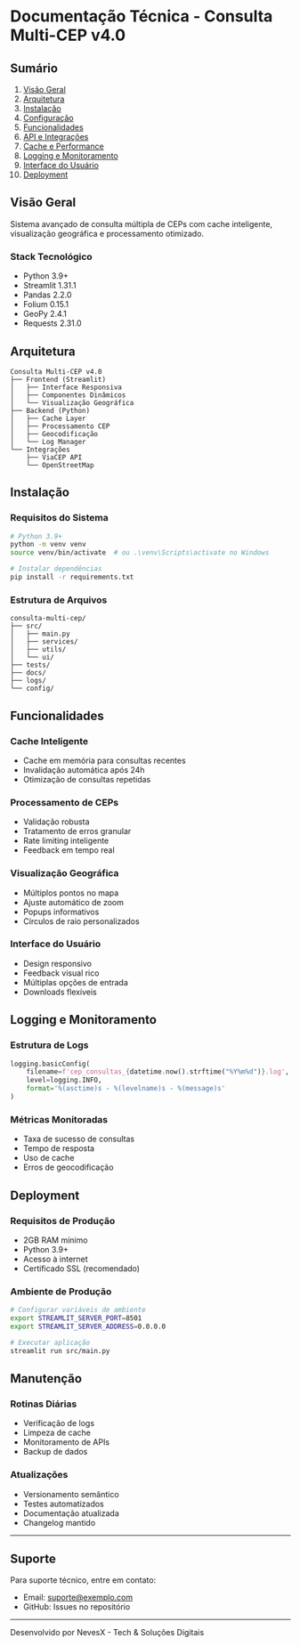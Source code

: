 # Documentação Técnica - Consulta Multi-CEP v4.0

## Sumário
1. [Visão Geral](#visão-geral)
2. [Arquitetura](#arquitetura)
3. [Instalação](#instalação)
4. [Configuração](#configuração)
5. [Funcionalidades](#funcionalidades)
6. [API e Integrações](#api-e-integrações)
7. [Cache e Performance](#cache-e-performance)
8. [Logging e Monitoramento](#logging-e-monitoramento)
9. [Interface do Usuário](#interface-do-usuário)
10. [Deployment](#deployment)

## Visão Geral
Sistema avançado de consulta múltipla de CEPs com cache inteligente, visualização geográfica e processamento otimizado.

### Stack Tecnológico
- Python 3.9+
- Streamlit 1.31.1
- Pandas 2.2.0
- Folium 0.15.1
- GeoPy 2.4.1
- Requests 2.31.0

## Arquitetura

```
Consulta Multi-CEP v4.0
├── Frontend (Streamlit)
│   ├── Interface Responsiva
│   ├── Componentes Dinâmicos
│   └── Visualização Geográfica
├── Backend (Python)
│   ├── Cache Layer
│   ├── Processamento CEP
│   ├── Geocodificação
│   └── Log Manager
└── Integrações
    ├── ViaCEP API
    └── OpenStreetMap
```

## Instalação

### Requisitos do Sistema
```bash
# Python 3.9+
python -m venv venv
source venv/bin/activate  # ou .\venv\Scripts\activate no Windows

# Instalar dependências
pip install -r requirements.txt
```

### Estrutura de Arquivos
```
consulta-multi-cep/
├── src/
│   ├── main.py
│   ├── services/
│   ├── utils/
│   └── ui/
├── tests/
├── docs/
├── logs/
└── config/
```

## Funcionalidades

### Cache Inteligente
- Cache em memória para consultas recentes
- Invalidação automática após 24h
- Otimização de consultas repetidas

### Processamento de CEPs
- Validação robusta
- Tratamento de erros granular
- Rate limiting inteligente
- Feedback em tempo real

### Visualização Geográfica
- Múltiplos pontos no mapa
- Ajuste automático de zoom
- Popups informativos
- Círculos de raio personalizados

### Interface do Usuário
- Design responsivo
- Feedback visual rico
- Múltiplas opções de entrada
- Downloads flexíveis

## Logging e Monitoramento

### Estrutura de Logs
```python
logging.basicConfig(
    filename=f'cep_consultas_{datetime.now().strftime("%Y%m%d")}.log',
    level=logging.INFO,
    format='%(asctime)s - %(levelname)s - %(message)s'
)
```

### Métricas Monitoradas
- Taxa de sucesso de consultas
- Tempo de resposta
- Uso de cache
- Erros de geocodificação

## Deployment

### Requisitos de Produção
- 2GB RAM mínimo
- Python 3.9+
- Acesso à internet
- Certificado SSL (recomendado)

### Ambiente de Produção
```bash
# Configurar variáveis de ambiente
export STREAMLIT_SERVER_PORT=8501
export STREAMLIT_SERVER_ADDRESS=0.0.0.0

# Executar aplicação
streamlit run src/main.py
```

## Manutenção

### Rotinas Diárias
- Verificação de logs
- Limpeza de cache
- Monitoramento de APIs
- Backup de dados

### Atualizações
- Versionamento semântico
- Testes automatizados
- Documentação atualizada
- Changelog mantido

---

## Suporte

Para suporte técnico, entre em contato:
- Email: suporte@exemplo.com
- GitHub: Issues no repositório

---

Desenvolvido por NevesX - Tech & Soluções Digitais